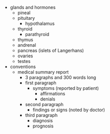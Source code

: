 - glands and hormones
  - pineal
  - pituitary
    - hypothalamus
  - thyroid
    - parathyroid
  - thymus
  - andrenal
  - pancreas (islets of Langerhans)
  - ovaries
  - testes
- conventions
  - medical summary report
    - 3 paragraphs and 300 words long
    - first paragraph
      - symptoms (reported by patient)
        - affirmations
        - denials
    - second paragraph
      - findings or signs (noted by doctor)
    - third paragraph
      - diagnosis
      - prognosis
